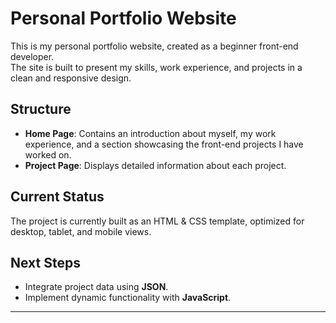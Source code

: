 # Personal Portfolio Website

This is my personal portfolio website, created as a beginner front-end developer.  
The site is built to present my skills, work experience, and projects in a clean and responsive design.

## Structure
- **Home Page**: Contains an introduction about myself, my work experience, and a section showcasing the front-end projects I have worked on.
- **Project Page**: Displays detailed information about each project.

## Current Status
The project is currently built as an HTML & CSS template, optimized for desktop, tablet, and mobile views.

## Next Steps
- Integrate project data using **JSON**.
- Implement dynamic functionality with **JavaScript**.

---
